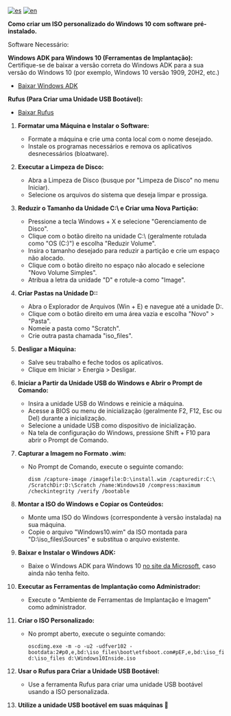 [![es](https://img.shields.io/badge/lang-es-yellow.svg)](https://github.com/lucianothesilva/CustomWindows10Iso/blob/main/README.es.md)
[![en](https://img.shields.io/badge/lang-en-red.svg)](https://github.com/lucianothesilva/CustomWindows10Iso/blob/main/README.md)


**Como criar um ISO personalizado do Windows 10 com software pré-instalado.**

Software Necessário:

**Windows ADK para Windows 10 (Ferramentas de Implantação):** Certifique-se de baixar a versão correta do Windows ADK para a sua versão do Windows 10 (por exemplo, Windows 10 versão 1909, 20H2, etc.)
   - [Baixar Windows ADK](https://developer.microsoft.com/en-us/windows/hardware/windows-assessment-deployment-kit)

**Rufus (Para Criar uma Unidade USB Bootável):**
   - [Baixar Rufus](https://rufus.ie/)

1. **Formatar uma Máquina e Instalar o Software:**
   - Formate a máquina e crie uma conta local com o nome desejado.
   - Instale os programas necessários e remova os aplicativos desnecessários (bloatware).

2. **Executar a Limpeza de Disco:**
   - Abra a Limpeza de Disco (busque por "Limpeza de Disco" no menu Iniciar).
   - Selecione os arquivos do sistema que deseja limpar e prossiga.

3. **Reduzir o Tamanho da Unidade C:\ e Criar uma Nova Partição:**
   - Pressione a tecla Windows + X e selecione "Gerenciamento de Disco".
   - Clique com o botão direito na unidade C:\ (geralmente rotulada como "OS (C:)") e escolha "Reduzir Volume".
   - Insira o tamanho desejado para reduzir a partição e crie um espaço não alocado.
   - Clique com o botão direito no espaço não alocado e selecione "Novo Volume Simples".
   - Atribua a letra da unidade "D" e rotule-a como "Image".

4. **Criar Pastas na Unidade D:\:**
   - Abra o Explorador de Arquivos (Win + E) e navegue até a unidade D:\.
   - Clique com o botão direito em uma área vazia e escolha "Novo" > "Pasta".
   - Nomeie a pasta como "Scratch".
   - Crie outra pasta chamada "iso_files".

5. **Desligar a Máquina:**
   - Salve seu trabalho e feche todos os aplicativos.
   - Clique em Iniciar > Energia > Desligar.

6. **Iniciar a Partir da Unidade USB do Windows e Abrir o Prompt de Comando:**
   - Insira a unidade USB do Windows e reinicie a máquina.
   - Acesse a BIOS ou menu de inicialização (geralmente F2, F12, Esc ou Del) durante a inicialização.
   - Selecione a unidade USB como dispositivo de inicialização.
   - Na tela de configuração do Windows, pressione Shift + F10 para abrir o Prompt de Comando.

7. **Capturar a Imagem no Formato .wim:**
   - No Prompt de Comando, execute o seguinte comando:
     ```
     dism /capture-image /imagefile:D:\install.wim /capturedir:C:\ /ScratchDir:D:\Scratch /name:Windows10 /compress:maximum /checkintegrity /verify /bootable
     ```

8. **Montar a ISO do Windows e Copiar os Conteúdos:**
   - Monte uma ISO do Windows (correspondente à versão instalada) na sua máquina.
   - Copie o arquivo "Windows10.wim" da ISO montada para "D:\iso_files\Sources" e substitua o arquivo existente.

9. **Baixar e Instalar o Windows ADK:**
   - Baixe o Windows ADK para Windows 10 [no site da Microsoft](https://developer.microsoft.com/en-us/windows/hardware/windows-assessment-deployment-kit), caso ainda não tenha feito.

10. **Executar as Ferramentas de Implantação como Administrador:**
    - Execute o "Ambiente de Ferramentas de Implantação e Imagem" como administrador.

11. **Criar o ISO Personalizado:**
    - No prompt aberto, execute o seguinte comando:
      ```
      oscdimg.exe -m -o -u2 -udfver102 -bootdata:2#p0,e,bd:\iso_files\boot\etfsboot.com#pEF,e,bd:\iso_files\efi\microsoft\boot\efisys.bin d:\iso_files d:\Windows10Inside.iso
      ```

12. **Usar o Rufus para Criar a Unidade USB Bootável:**
    - Use a ferramenta Rufus para criar uma unidade USB bootável usando a ISO personalizada.

13. **Utilize a unidade USB bootável em suas máquinas 🙂**
